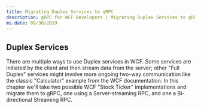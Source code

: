 ```yaml
---
title: Migrating Duplex Services to gRPC
description: gRPC for WCF Developers | Migrating Duplex Services to gRPC
ms.date: 08/30/2019
---
```


## Duplex Services

There are multiple ways to use Duplex services in WCF. Some services are initiated by the client and then stream data from the server; other "Full Duplex" services might involve more ongoing two-way communication like the classic "Calculator" example from the WCF documentation. In this chapter we'll take two possible WCF "Stock Ticker" implementations and migrate them to gRPC, one using a Server-streaming RPC, and one a Bi-directional Streaming RPC.

